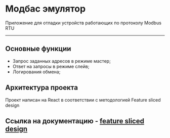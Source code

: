 # Модбас эмулятор

Приложение для отладки устройств работающих по протоколу Modbus RTU

---

## Основные функции

- Запрос заданных адресов в режиме мастер;
- Ответ на запросы в режиме слейв;
- Логирования обмена;

## Архитектура проекта

Проект написан на React в соответствии с методологией Feature sliced design

## Ссылка на документацию - [feature sliced design](https://feature-sliced.design/docs/get-started/tutorial)
